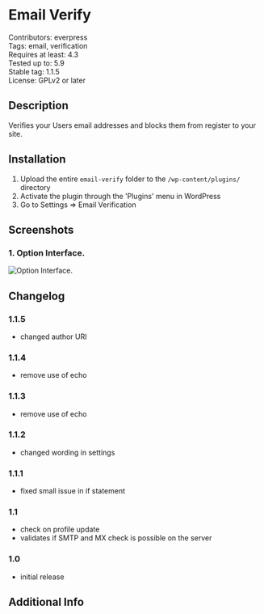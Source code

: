 # Email Verify

Contributors: everpress  
Tags: email, verification  
Requires at least: 4.3  
Tested up to: 5.9  
Stable tag: 1.1.5  
License: GPLv2 or later

## Description

Verifies your Users email addresses and blocks them from register to your site.

## Installation

1. Upload the entire `email-verify` folder to the `/wp-content/plugins/` directory
2. Activate the plugin through the 'Plugins' menu in WordPress
3. Go to Settings => Email Verification

## Screenshots

### 1. Option Interface.

![Option Interface.](https://ps.w.org/email-verify/assets/screenshot-1.png)

## Changelog

### 1.1.5

-   changed author URI

### 1.1.4

-   remove use of echo

### 1.1.3

-   remove use of echo

### 1.1.2

-   changed wording in settings

### 1.1.1

-   fixed small issue in if statement

### 1.1

-   check on profile update
-   validates if SMTP and MX check is possible on the server

### 1.0

-   initial release

## Additional Info
